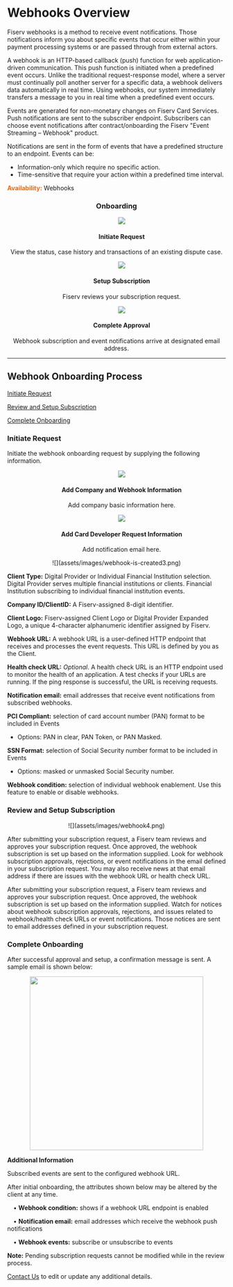 # Webhooks Overview

Fiserv webhooks is a method to receive event notifications. Those notifications inform you about specific events that occur either within your payment processing systems or are passed through from external actors.

A webhook is an HTTP-based callback (push) function for web application-driven communication. This push function is initiated when a predefined event occurs. Unlike the traditional request-response model, where a server must continually poll another server for a specific data, a webhook delivers data automatically in real time. Using webhooks, our system immediately transfers a message to you in real time when a predefined event occurs.

Events are generated for non-monetary changes on Fiserv Card Services. Push notifications are sent to the subscriber endpoint. Subscribers can choose event notifications after contract/onboarding the Fiserv "Event Streaming – Webhook" product.

Notifications are sent in the form of events that have a predefined structure to an endpoint. Events can be:

 * Information-only which require no specific action.
 * Time-sensitive that require your action within a predefined time interval.

 

**<span style="color:#ff6600;">Availability:</span>** Webhooks

 <h3 style="text-align: center">Onboarding</h3>

<style>
.col-md-4 ul li {
    list-style: none;
}
</style>

<div class="row" style="text-align:center;" markdown=1>
<div class="col-md-4" markdown=1>

*   ![](assets/images/icon_webhook.png)
    
    #### Initiate Request
    
   View the status, case history and transactions of an existing dispute case.

</div>
<div class="col-md-4" markdown=1>

*   ![](assets/images/con_webhook2.png)

    #### Setup Subscription
    
    Fiserv reviews your subscription request. 

</div>
<div class="col-md-4" markdown=1>

*   ![](assets/images/con_webhook3.png)
    
    #### Complete Approval
    
   Webhook subscription and event notifications arrive at designated email address.
    
</div>
</div>


* * * *

## Webhook Onboarding Process 



<a href="#one">Initiate Request</a>

<a href="#two">Review and Setup Subscription </a>

<a href="#three">Complete Onboarding</a>

<h3 id="one">Initiate Request</h3>

Initiate the webhook onboarding request by supplying the following information.

<style>
.col-md-4 ul li {
    list-style: none;
}
</style>

<div class="row" style="text-align:center;" markdown=1>
<div class="col-md-4" markdown=1>

*   ![](assets/images/Add-Card-Developer-RequestInformation.png)
    
    #### Add Company and Webhook Information
    
    Add company basic information here.

</div>

<div class="col-md-4" markdown=1>

*   ![](assets/images/Add-Card-Developer-RequestInformation.png)
    
    #### Add Card Developer Request Information

    Add notification email here.
    
</div>
</div>
<div class="row" style="text-align:center;"  markdown=1>
![](assets/images/webhook-is-created3.png)
</div>

**Client Type:** Digital Provider or Individual Financial Institution selection. Digital Provider serves multiple financial institutions or clients. Financial Institution subscribing to individual financial institution events.

**Company ID/ClientID:** A Fiserv-assigned 8-digit identifier.

**Client Logo:** Fiserv-assigned Client Logo or Digital Provider Expanded Logo, a unique 4-character alphanumeric identifier assigned by Fiserv.

**Webhook URL:** A webhook URL is a user-defined HTTP endpoint that receives and processes the event requests. This URL is defined by you as the Client.

**Health check URL:** _Optional_. A health check URL is an HTTP endpoint used to monitor the health of an application. A test checks if your URLs are running. If the ping response is successful, the URL is receiving requests.

**Notification email:** email addresses that receive event notifications from subscribed webhooks.

**PCI Compliant:** selection of card account number (PAN) format to be included in Events 
   - Options: PAN in clear, PAN Token, or PAN Masked.

**SSN Format:** selection of Social Security number format to be included in Events 
   - Options: masked or unmasked Social Security number.

**Webhook condition:** selection of individual webhook enablement. Use this feature to enable or disable webhooks.

<h3 id="two">Review and Setup Subscription</h3>

<div class="row" style="text-align:center;" markdown=1>
![](assets/images/webhook4.png)
 </div>


After submitting your subscription request, a Fiserv team reviews and approves your subscription request. Once approved, the webhook subscription is set up based on the information supplied. Look for webhook subscription approvals, rejections, or event notifications in the email defined in your subscription request. You may also receive news at that email address if there are issues with the webhook URL or health check URL.

After submitting your subscription request, a Fiserv team reviews and approves your subscription request. Once approved, the webhook subscription is set up based on the information supplied. Watch for notices about webhook subscription approvals, rejections, and issues related to webhook/health check URLs or event notifications. Those notices are sent to email addresses defined in your subscription request.


<h3 id="three">Complete Onboarding</h3>

After successful approval and setup, a confirmation message is sent. A sample email is shown below: 




<div class="row" style="text-align:center;" markdown=1>
<img src="./assets/images/webhook-status-approved.png"  width="400"/>
</div>


**Additional Information**

Subscribed events are sent to the configured webhook URL.

After initial onboarding, the attributes shown below may be altered by the client at any time.

&emsp;• **Webhook condition:** shows if a webhook URL endpoint is enabled

&emsp;• **Notification email:** email addresses which receive the webhook push notifications

&emsp;• **Webhook events:** subscribe or unsubscribe to events

**Note:** Pending subscription requests cannot be modified while in the review process.

[Contact Us](https://www.fiserv.com/en/about-fiserv/contact-us.html) to edit or update any additional details.

